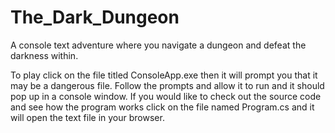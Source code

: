 # The_Dark_Dungeon
A console text adventure where you navigate a dungeon and defeat the darkness within.

To play click on the file titled ConsoleApp.exe then it will prompt you that it may be a dangerous file.
Follow the prompts and allow it to run and it should pop up in a console window.
If you would like to check out the source code and see how the program works click on the file named Program.cs and it will
open the text file in your browser.
